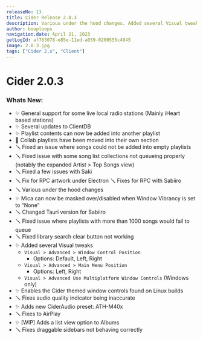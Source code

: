 ```yaml
---
releaseNo: 13
title: Cider Release 2.0.3
description: Various under the hood changes. Added several Visual tweaks. And much more!
author: booploops
navigation.date: April 21, 2023
getLogId: af763078-e85e-11ed-a059-0200555c4945
image: 2.0.3.jpg
tags: ["Cider 2.x", "Client"]
---
```


# Cider 2.0.3

### Whats New:

- ✨ General support for some live local radio stations (Mainly iHeart based stations)
- ✨ Several updates to ClientDB
- ✨ Playlist contents can now be added into another playlist
- 📃 Collab playlists have been moved into their own section
- 🪛 Fixed an issue where songs could not be added into empty playlists
- 🪛 Fixed issue with some song list collections not queueing properly (notably the expanded Artist > Top Songs view)
- 🪛 Fixed a few issues with Saki
- 🪛 Fix for RPC artwork under Electron
  🪛 Fixes for RPC with Sabiiro
- 🪛 Various under the hood changes
- ✨ Mica can now be masked over/disabled when Window Vibrancy is set to “None”
- 🪛 Changed Tauri version for Sabiiro
- 🪛 Fixed issue where playlists with more than 1000 songs would fail to queue
- 🪛 Fixed library search clear button not working
- ✨ Added several Visual tweaks
  - `Visual > Advanced > Window Control Position`
    - Options: Default, Left, Right
  - `Visual > Advanced > Main Menu Position`
    - Options: Left, Right
  - `Visual > Advanced Use Multiplatform Window Controls` (Windows only)
- ✨ Enables the Cider themed window controls found on Linux builds
- 🪛 Fixes audio quality indicator being inaccurate
- ✨ Adds new CiderAudio preset: ATH-M40x
- 🪛 Fixes to AirPlay
- ✨ [WIP] Adds a list view option to Albums
- 🪛 Fixes draggable sidebars not behaving correctly

